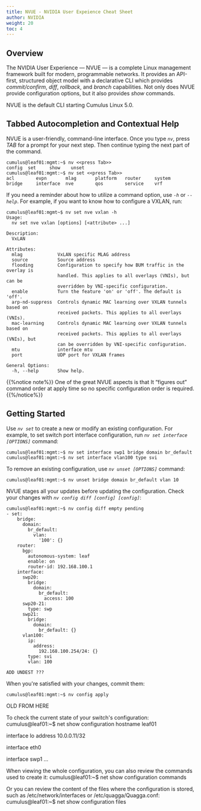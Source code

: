 ```yaml
---
title: NVUE - NVIDIA User Expeience Cheat Sheet
author: NVIDIA
weight: 20
toc: 4
---
```


## Overview

The NVIDIA User Experience — NVUE — is a complete Linux management framework built for modern, programmable networks. It provides an API-first, structured object model with a declarative CLI which provides *commit/confirm*, *diff*, *rollback*, and *branch* capabilities. Not only does NVUE provide configuration options, but it also provides *show* commands. 

NVUE is the default CLI starting Cumulus Linux 5.0. 

## Tabbed Autocompletion and Contextual Help

NVUE is a user-friendly, command-line interface. Once you type *`nv`*, press *TAB* for a prompt for your next step. Then continue typing the next part of the command.

```
cumulus@leaf01:mgmt:~$ nv <<press Tab>>
config  set     show    unset
cumulus@leaf01:mgmt:~$ nv set <<press Tab>>
acl        evpn       mlag       platform   router     system
bridge     interface  nve        qos        service    vrf
```

If you need a reminder about how to utilize a command option, use *`-h`* or *`--help`*. For example, if you want to know how to configure a VXLAN, run:

```
cumulus@leaf01:mgmt~$ nv set nve vxlan -h
Usage:
  nv set nve vxlan [options] [<attribute> ...]

Description:
  VxLAN

Attributes:
  mlag             VxLAN specific MLAG address
  source           Source address
  flooding         Configuration to specify how BUM traffic in the overlay is
                   handled. This applies to all overlays (VNIs), but can be
                   overridden by VNI-specific configuration.
  enable           Turn the feature 'on' or 'off'. The default is 'off'.
  arp-nd-suppress  Controls dynamic MAC learning over VXLAN tunnels based on
                   received packets. This applies to all overlays (VNIs).
  mac-learning     Controls dynamic MAC learning over VXLAN tunnels based on
                   received packets. This applies to all overlays (VNIs), but
                   can be overridden by VNI-specific configuration.
  mtu              interface mtu
  port             UDP port for VXLAN frames

General Options:
  -h, --help       Show help.
```
{{%notice note%}}
One of the great NVUE aspects is that It “figures out” command order at apply time so no specific configuration order is required.
{{%/notice%}}

## Getting Started

Use *`nv set`* to create a new or modify an existing configuration. For example, to set switch port interface configuration, run *`nv set interface [OPTIONS]`* command:

```
cumulus@leaf01:mgmt:~$ nv set interface swp1 bridge domain br_default
cumulus@leaf01:mgmt:~$ nv set interface vlan100 type svi
```

To remove an existing configuration, use *`nv unset [OPTIONS]`* command:

```
cumulus@leaf01:mgmt:~$ nv unset bridge domain br_default vlan 10
```

NVUE stages all your updates before updating the configuration. Check your changes with *`nv config diff [config] [config]`*:

```
cumulus@leaf01:mgmt:~$ nv config diff empty pending
- set:
    bridge:
      domain:
        br_default:
          vlan:
            '100': {}
    router:
      bgp:
        autonomous-system: leaf
        enable: on
        router-id: 192.168.100.1
    interface:
      swp20:
        bridge:
          domain:
            br_default:
              access: 100
      swp20-21:
        type: swp
      swp21:
        bridge:
          domain:
            br_default: {}
      vlan100:
        ip:
          address:
            192.168.100.254/24: {}
        type: svi
        vlan: 100

ADD UNDEST ???

```

When you're satisfied with your changes, commit them:

```
cumulus@leaf01:mgmt:~$ nv config apply
```

OLD FROM HERE

To check the current state of your switch's configuration: 
cumulus@leaf01:~$ net show configuration 
hostname leaf01

interface lo
  address 10.0.0.11/32

interface eth0

interface swp1
…

When viewing the whole configuration, you can also review the commands used to create it:
cumulus@leaf01:~$ net show configuration commands

Or you can review the content of the files where the configuration is stored, such as /etc/network/interfaces or /etc/quagga/Quagga.conf:
cumulus@leaf01:~$ net show configuration files
